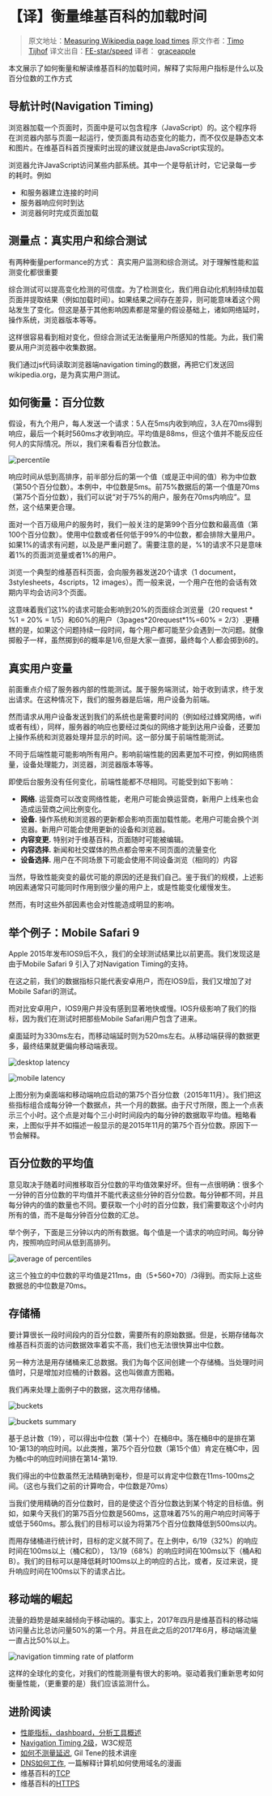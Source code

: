 # 【译】衡量维基百科的加载时间
> 原文地址：[Measuring Wikipedia page load times](https://calendar.perfplanet.com/2018/measuring-wikipedia-page-load-times/)
> 原文作者：[Timo Tijhof](https://timotijhof.net/)
> 译文出自：[FE-star/speed](https://github.com/FE-star/speed)
> 译者： [graceapple](https://github.com/graceapple)



本文展示了如何衡量和解读维基百科的加载时间，解释了实际用户指标是什么以及百分位数的工作方式

## 导航计时(Navigation Timing)

浏览器加载一个页面时，页面中是可以包含程序（JavaScript）的。这个程序将在浏览器内部与页面一起运行，使页面具有动态变化的能力，而不仅仅是静态文本和图片。在维基百科首页搜索时出现的建议就是由JavaScript实现的。

浏览器允许JavaScript访问某些内部系统。其中一个是导航计时，它记录每一步的耗时。例如
- 和服务器建立连接的时间
- 服务器响应何时到达
- 浏览器何时完成页面加载

## 测量点：真实用户和综合测试

有两种衡量performance的方式： 真实用户监测和综合测试。对于理解性能和监测变化都很重要

综合测试可以提高变化检测的可信度。为了检测变化，我们用自动化机制持续加载页面并提取结果（例如加载时间）。如果结果之间存在差异，则可能意味着这个网站发生了变化。但这是基于其他影响因素都是常量的假设基础上，诸如网络延时，操作系统，浏览器版本等等。

这样很容易看到相对变化，但综合测试无法衡量用户所感知的性能。为此，我们需要从用户浏览器中收集数据。

我们通过js代码读取浏览器端navigation timing的数据，再把它们发送回wikipedia.org，是为真实用户测试。

## 如何衡量：百分位数

假设，有九个用户，每人发送一个请求：5人在5ms内收到响应，3人在70ms得到响应，最后一个耗时560ms才收到响应。平均值是88ms，但这个值并不能反应任何人的实际情况。所以，我们来看看百分位数法。

![percentile](./images/2018.10/percentile.png)

响应时间从低到高排序，前半部分后的第一个值（或是正中间的值）称为中位数（第50个百分位数）。本例中，中位数是5ms。前75%数据后的第一个值是70ms（第75个百分位数），我们可以说“对于75%的用户，服务在70ms内响应”。显然，这个结果更合理。

面对一个百万级用户的服务时，我们一般关注的是第99个百分位数和最高值（第100个百分位数）。使用中位数或者任何低于99%的中位数，都会排除大量用户。如果1%的请求有问题，以及是严重问题了。需要注意的是，%1的请求不只是意味着1%的页面浏览量或者1%的用户。

浏览一个典型的维基百科页面，会向服务器发送20个请求（1 document，3stylesheets，4scripts，12 images）。而一般来说，一个用户在他的会话有效期内平均会访问3个页面。

这意味着我们这1%的请求可能会影响到20%的页面综合浏览量（20 request \* %1 = 20% = 1/5）和60%的用户（3pages\*20request\*1%=60% = 2/3）.更糟糕的是，如果这个问题持续一段时间，每个用户都可能至少会遇到一次问题。就像掷骰子一样，虽然掷到6的概率是1/6,但是大家一直掷，最终每个人都会掷到6的。

## 真实用户变量

前面重点介绍了服务器内部的性能测试。属于服务端测试，始于收到请求，终于发出请求。在这种情况下，我们的服务器是后端，用户设备为前端。

然而请求从用户设备发送到我们的系统也是需要时间的（例如经过蜂窝网络，wifi或者有线），同样，服务器的响应也要经过类似的网络才能到达用户设备，还要加上操作系统和浏览器处理并显示的时间。这一部分属于前端性能测试。

不同于后端性能可能影响所有用户。影响前端性能的因素更加不可控，例如网络质量，设备处理能力，浏览器，浏览器版本等等。

即使后台服务没有任何变化，前端性能都不尽相同。可能受到如下影响：
- **网络.** 运营商可以改变网络性能，老用户可能会换运营商，新用户上线来也会造成运营商之间比例变化。
- **设备.** 操作系统和浏览器的更新都会影响页面加载性能。老用户可能会换个浏览器。新用户可能会使用更新的设备和浏览器。
- **内容变更.** 特别对于维基百科，页面随时可能被编辑。
- **内容选择.**  新闻和社交媒体的热点都会带来不同页面的流量变化
- **设备选择.**  用户在不同场景下可能会使用不同设备浏览（相同的）内容

当然，导致性能突变的最优可能的原因的还是我们自己。鉴于我们的规模，上述影响因素通常只可能同时作用到很少量的用户上，或是性能变化缓慢发生。

然而，有时这些外部因素也会对性能造成明显的影响。

## 举个例子：Mobile Safari 9

Apple 2015年发布IOS9后不久，我们的全球测试结果比以前更高。我们发现这是由于Mobile Safari 9 引入了对Navigation Timing的支持。

在这之前，我们的数据指标只能代表安卓用户，而在IOS9后，我们又增加了对Mobile Safari的测试。

而对比安卓用户，IOS9用户并没有感到显著地快或慢。IOS升级影响了我们的指标，因为我们在测试时把那些Mobile Safari用户包含了进来。

桌面延时为330ms左右，而移动端延时则为520ms左右。从移动端获得的数据更多，最终结果就更偏向移动端表现。

![desktop latency](./images/2018.10/desktop_latency.png)

 ![mobile latency](./images/2018.10/mobile_latency.png)

上图分别为桌面端和移动端响应启动的第75个百分位数（2015年11月）。我们把这些指标组合成每分钟一个数据点，共一个月的数据。由于尺寸所限，图上一个点表示三个小时。这个点是对每个三小时时间段内的每分钟的数据取平均值。粗略看来，上图似乎并不如描述一般显示的是2015年11月的第75个百分位数。原因下一节会解释。

## 百分位数的平均值

意见取决于随着时间推移取百分位数的平均值效果好坏。但有一点很明确：很多个一分钟的百分位数的平均值并不能代表这些分钟的百分位数。每分钟都不同，并且每分钟内的值的数量也不同。要获取一个小时的百分位数，我们需要取这个小时内所有的值，而不是每分钟百分位数的汇总。

举个例子，下面是三分钟以内的所有数据。每个值是一个请求的响应时间。每分钟内，按照响应时间从低到高排列。

![average of percentiles](./images/2018.10/average_of_percentiles.png)

这三个独立的中位数的平均值是211ms，由（5+560+70）/3得到。而实际上这些数据总的中位数是70ms。

## 存储桶

要计算很长一段时间段内的百分位数，需要所有的原始数据。但是，长期存储每次维基百科页面的访问数据效率着实不高，我们也无法很快算出中位数。

另一种方法是用存储桶来汇总数据。我们为每个区间创建一个存储桶。当处理时间值时，只是增加对应桶的计数器。这也叫做直方图箱。

我们再来处理上面例子中的数据，这次用存储桶。

![buckets](./images/2018.10/buckets.png)

![buckets summary](./images/2018.10/buckets_summary.png)

基于总计数（19），可以得出中位数（第十个）在桶B中。落在桶B中的是排在第10-第13的响应时间。以此类推，第75个百分位数（第15个值）肯定在桶C中，因为桶c中的响应时间排在第14-第19.

我们得出的中位数虽然无法精确到毫秒，但是可以肯定中位数在11ms-100ms之间。（这也与我们之前的计算吻合，中位数是70ms）

当我们使用精确的百分位数时，目的是使这个百分位数达到某个特定的目标值。例如，如果今天我们的第75百分位数是560ms，这意味着75%的用户响应时间等于或低于560ms。那么我们的目标可以设为将第75个百分位数降低到500ms以内。

而用存储桶进行统计时，目标的定义就不同了。在上例中，6/19（32%）的响应时间在100ms以上（桶C和D）， 13/19（68%）的响应时间在100ms以下（桶A和B）。我们的目标可以是降低耗时100ms以上的响应的占比，或者，反过来说，提升响应时间在100ms以下的请求占比。

## 移动端的崛起

流量的趋势是越来越倾向于移动端的。事实上，2017年四月是维基百科的移动端访问量占比总访问量50%的第一个月。并且在此之后的2017年6月，移动端流量一直占比50%以上。

![navigation timming rate of platform](./images/2018.10/navigation_timming_rate_of_platform.png)

这样的全球化的变化，对我们的性能测量有很大的影响。驱动着我们重新思考如何衡量性能，（更重要的是）我们应该监测什么。

## 进阶阅读

- [性能指标，dashboard，分析工具概述](https://performance.wikimedia.org)
- [Navigation Timing 2级](https://www.w3.org/TR/navigation-timing-2/)，W3C规范
- [如何不测量延迟](https://www.infoq.com/presentations/latency-response-time), Gil Tene的技术讲座
- [DNS如何工作](https://howdns.works/), 一篇解释计算机如何使用域名的漫画
- 维基百科的[TCP](https://en.wikipedia.org/wiki/Transmission_Control_Protocol)
- 维基百科的[HTTPS](https://en.wikipedia.org/wiki/HTTPS)
